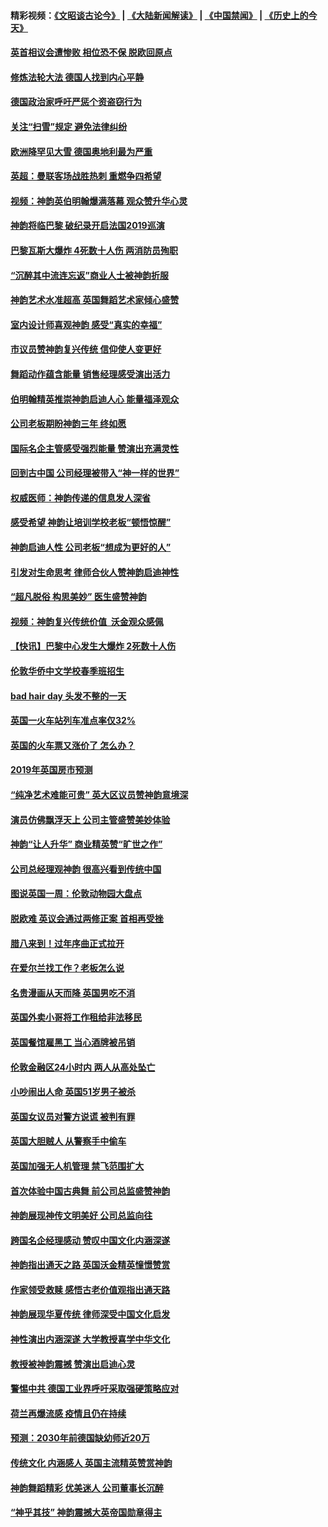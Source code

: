 #### 精彩视频：[《文昭谈古论今》](https://github.com/gfw-breaker/wenzhao/blob/master/README.md?t=01160630) | [《大陆新闻解读》](https://github.com/gfw-breaker/ntdtv-comedy/blob/master/README.md?t=01160630) | [《中国禁闻》](https://github.com/gfw-breaker/ntdtv-news/blob/master/README.md?t=01160630) | [《历史上的今天》](https://github.com/gfw-breaker/today-in-history/blob/master/README.md?t=01160630) 

#### [英首相议会遭惨败 相位恐不保 脱欧回原点](../pages/nsc974/n10977981.md?t=01160630) 

#### [修炼法轮大法 德国人找到内心平静](../pages/nsc974/n10977570.md?t=01160630) 

#### [德国政治家呼吁严惩个资盗窃行为](../pages/nsc974/n10977528.md?t=01160630) 

#### [关注“扫雪”规定 避免法律纠纷](../pages/nsc974/n10977179.md?t=01160630) 

#### [欧洲降罕见大雪 德国奥地利最为严重](../pages/nsc974/n10977064.md?t=01160630) 

#### [英超：曼联客场战胜热刺 重燃争四希望](../pages/nsc974/n10976750.md?t=01160630) 

#### [视频：神韵英伯明翰爆满落幕 观众赞升华心灵](../pages/nsc974/n10975642.md?t=01160630) 

#### [神韵将临巴黎 破纪录开启法国2019巡演](../pages/nsc974/n10975354.md?t=01160630) 

#### [巴黎瓦斯大爆炸 4死数十人伤 两消防员殉职](../pages/nsc974/n10973956.md?t=01160630) 

#### [“沉醉其中流连忘返”商业人士被神韵折服](../pages/nsc974/n10973730.md?t=01160630) 

#### [神韵艺术水准超高 英国舞蹈艺术家倾心盛赞](../pages/nsc974/n10973515.md?t=01160630) 

#### [室内设计师喜观神韵 感受“真实的幸福”](../pages/nsc974/n10973397.md?t=01160630) 

#### [市议员赞神韵复兴传统 信仰使人变更好](../pages/nsc974/n10973340.md?t=01160630) 

#### [舞蹈动作蕴含能量 销售经理感受演出活力](../pages/nsc974/n10973210.md?t=01160630) 

#### [伯明翰精英推崇神韵启迪人心 能量福泽观众](../pages/nsc974/n10971911.md?t=01160630) 

#### [公司老板期盼神韵三年 终如愿](../pages/nsc974/n10971777.md?t=01160630) 

#### [国际名企主管感受强烈能量 赞演出充满灵性](../pages/nsc974/n10971724.md?t=01160630) 

#### [回到古中国 公司经理被带入“神一样的世界”](../pages/nsc974/n10971705.md?t=01160630) 

#### [权威医师：神韵传递的信息发人深省](../pages/nsc974/n10971688.md?t=01160630) 

#### [感受希望 神韵让培训学校老板“顿悟惊醒”](../pages/nsc974/n10971444.md?t=01160630) 

#### [神韵启迪人性 公司老板“想成为更好的人”](../pages/nsc974/n10971424.md?t=01160630) 

#### [引发对生命思考 律师合伙人赞神韵启迪神性](../pages/nsc974/n10971151.md?t=01160630) 

#### [“超凡脱俗 构思美妙” 医生盛赞神韵](../pages/nsc974/n10971122.md?t=01160630) 

#### [视频：神韵复兴传统价值  沃金观众感佩](../pages/nsc974/n10970961.md?t=01160630) 

#### [【快讯】巴黎中心发生大爆炸 2死数十人伤](../pages/nsc974/n10970675.md?t=01160630) 

#### [伦敦华侨中文学校春季班招生](../pages/nsc974/n10970785.md?t=01160630) 

#### [bad hair day 头发不整的一天](../pages/nsc974/n10970780.md?t=01160630) 

#### [英国一火车站列车准点率仅32%](../pages/nsc974/n10970775.md?t=01160630) 

#### [英国的火车票又涨价了 怎么办？](../pages/nsc974/n10970766.md?t=01160630) 

#### [2019年英国房市预测](../pages/nsc974/n10970729.md?t=01160630) 

#### [“纯净艺术难能可贵” 英大区议员赞神韵意境深](../pages/nsc974/n10970162.md?t=01160630) 

#### [演员仿佛飘浮天上 公司主管盛赞美妙体验](../pages/nsc974/n10969882.md?t=01160630) 

#### [神韵“让人升华” 商业精英赞“旷世之作”](../pages/nsc974/n10969860.md?t=01160630) 

#### [公司总经理观神韵 很高兴看到传统中国](../pages/nsc974/n10969730.md?t=01160630) 

#### [图说英国一周：伦敦动物园大盘点](../pages/nsc974/n10969365.md?t=01160630) 

#### [脱欧难 英议会通过两修正案 首相再受挫](../pages/nsc974/n10968468.md?t=01160630) 

#### [腊八来到！过年序曲正式拉开](../pages/nsc974/n10968649.md?t=01160630) 

#### [在爱尔兰找工作？老板怎么说](../pages/nsc974/n10968555.md?t=01160630) 

#### [名贵漫画从天而降 英国男吃不消](../pages/nsc974/n10968559.md?t=01160630) 

#### [英国外卖小哥将工作租给非法移民](../pages/nsc974/n10968548.md?t=01160630) 

#### [英国餐馆雇黑工 当心酒牌被吊销](../pages/nsc974/n10968537.md?t=01160630) 

#### [伦敦金融区24小时内 两人从高处坠亡](../pages/nsc974/n10968533.md?t=01160630) 

#### [小吵闹出人命 英国51岁男子被杀](../pages/nsc974/n10968526.md?t=01160630) 

#### [英国女议员对警方说谎 被判有罪](../pages/nsc974/n10968517.md?t=01160630) 

#### [英国大胆贼人 从警察手中偷车](../pages/nsc974/n10968489.md?t=01160630) 

#### [英国加强无人机管理 禁飞范围扩大](../pages/nsc974/n10968473.md?t=01160630) 

#### [首次体验中国古典舞 前公司总监盛赞神韵](../pages/nsc974/n10967619.md?t=01160630) 

#### [神韵展现神传文明美好 公司总监向往](../pages/nsc974/n10967402.md?t=01160630) 

#### [跨国名企经理感动 赞叹中国文化内涵深遂](../pages/nsc974/n10967396.md?t=01160630) 

#### [神韵指出通天之路 英国沃金精英憧憬赞赏](../pages/nsc974/n10967254.md?t=01160630) 

#### [作家领受救赎 感悟古老价值观指出通天路](../pages/nsc974/n10967056.md?t=01160630) 

#### [神韵展现华夏传统 律师深受中国文化启发](../pages/nsc974/n10966824.md?t=01160630) 

#### [神性演出内涵深遂 大学教授喜学中华文化](../pages/nsc974/n10966804.md?t=01160630) 

#### [教授被神韵震撼 赞演出启迪心灵](../pages/nsc974/n10966792.md?t=01160630) 

#### [警惕中共 德国工业界呼吁采取强硬策略应对](../pages/nsc974/n10966701.md?t=01160630) 

#### [荷兰再爆流感 疫情且仍在持续](../pages/nsc974/n10965996.md?t=01160630) 

#### [预测：2030年前德国缺幼师近20万](../pages/nsc974/n10965934.md?t=01160630) 

#### [传统文化 内涵感人 英国主流精英赞赏神韵](../pages/nsc974/n10965374.md?t=01160630) 

#### [神韵舞蹈精彩 优美迷人 公司董事长沉醉](../pages/nsc974/n10965237.md?t=01160630) 

#### [“神乎其技” 神韵震撼大英帝国勋章得主](../pages/nsc974/n10964718.md?t=01160630) 


